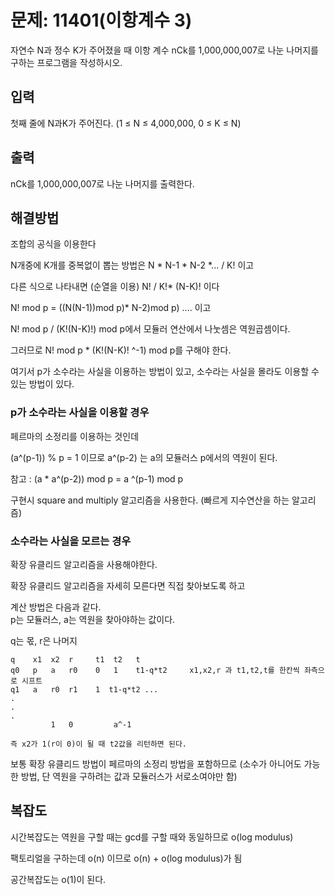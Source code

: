# 문제: 11401(이항계수 3)

자연수 N과 정수 K가 주어졌을 때 이항 계수 
nCk를 1,000,000,007로 나눈 나머지를 구하는 프로그램을 작성하시오.

## 입력

첫째 줄에 
N과K가 주어진다. (1 ≤ N ≤ 4,000,000, 0 ≤ K ≤ N)

## 출력


nCk를 1,000,000,007로 나눈 나머지를 출력한다.

## 해결방법

조합의 공식을 이용한다

N개중에 K개를 중복없이 뽑는 방법은 N * N-1 * N-2 *... / K! 이고

다른 식으로 나타내면 (순열을 이용) N! / K!* (N-K)! 이다

N! mod p = ((N(N-1))mod p)* N-2)mod p) .... 이고

N! mod p / (K!(N-K)!) mod p에서 모듈러 연산에서 나눗셈은 역원곱셈이다.

그러므로 N! mod p * (K!(N-K)! ^-1) mod p를 구해야 한다.

여기서 p가 소수라는 사실을 이용하는 방법이 있고, 소수라는 사실을 몰라도 이용할 수 있는 방법이 있다.

### p가 소수라는 사실을 이용할 경우 

페르마의 소정리를 이용하는 것인데

(a^(p-1)) % p = 1 이므로 a^(p-2) 는 a의 모듈러스 p에서의 역원이 된다.

참고 : (a * a^(p-2)) mod p = a ^(p-1) mod p

구현시 square and multiply 알고리즘을 사용한다. (빠르게 지수연산을 하는 알고리즘)

### 소수라는 사실을 모르는 경우 

확장 유클리드 알고리즘을 사용해야한다.

확장 유클리드 알고리즘을 자세히 모른다면 직접 찾아보도록 하고

계산 방법은 다음과 같다. 
<br/>
p는 모듈러스, a는 역원을 찾아야하는 값이다.

q는 몫, r은 나머지
```
q    x1  x2  r     t1  t2   t
q0   p   a   r0    0   1    t1-q*t2     x1,x2,r 과 t1,t2,t를 한칸씩 좌측으로 시프트
q1   a   r0  r1    1  t1-q*t2 ...
.
.
.
         1   0         a^-1  

즉 x2가 1(r이 0)이 될 때 t2값을 리턴하면 된다.
```
보통 확장 유클리드 방법이 페르마의 소정리 방법을 포함하므로 (소수가 아니어도 가능한 방법, 단 역원을 구하려는 값과 모듈러스가 서로소여야만 함)

## 복잡도

시간복잡도는 역원을 구할 때는 gcd를 구할 때와 동일하므로 o(log modulus)

팩토리얼을 구하는데 o(n) 이므로 o(n) + o(log modulus)가 됨

공간복잡도는 o(1)이 된다.